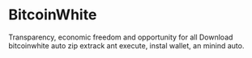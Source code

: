 # BitcoinWhite
Transparency, economic freedom and opportunity for all
Download bitcoinwhite auto zip extrack ant execute, instal wallet, an minind auto.
